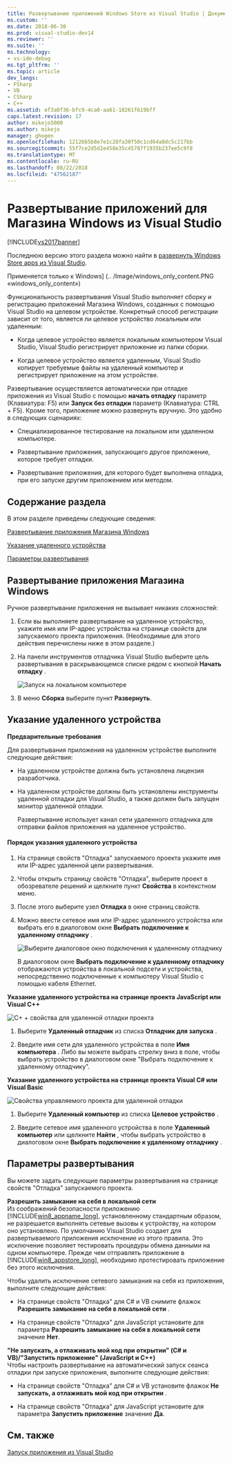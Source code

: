 ```yaml
---
title: Развертывание приложений Windows Store из Visual Studio | Документация Майкрософт
ms.custom: ''
ms.date: 2018-06-30
ms.prod: visual-studio-dev14
ms.reviewer: ''
ms.suite: ''
ms.technology:
- vs-ide-debug
ms.tgt_pltfrm: ''
ms.topic: article
dev_langs:
- FSharp
- VB
- CSharp
- C++
ms.assetid: ef3a0f36-bfc9-4ca0-aa61-18261f619bff
caps.latest.revision: 17
author: mikejo5000
ms.author: mikejo
manager: ghogen
ms.openlocfilehash: 1212665b8e7e1c28fa30f50c1cd64a0dc5c217bb
ms.sourcegitcommit: 55f7ce2d5d2e458e35c45787f1935b237ee5c9f8
ms.translationtype: MT
ms.contentlocale: ru-RU
ms.lasthandoff: 08/22/2018
ms.locfileid: "47562187"
---
```

# <a name="deploy-windows-store-apps-from-visual-studio"></a>Развертывание приложений для Магазина Windows из Visual Studio
[!INCLUDE[vs2017banner](../includes/vs2017banner.md)]

Последнюю версию этого раздела можно найти в [развернуть Windows Store apps из Visual Studio](https://docs.microsoft.com/visualstudio/debugger/deploy-windows-store-apps-from-visual-studio).  
  
Применяется только к Windows] (.. /Image/windows_only_content.PNG «windows_only_content»)  
  
 Функциональность развертывания Visual Studio выполняет сборку и регистрацию приложений Магазина Windows, созданных с помощью Visual Studio на целевом устройстве. Конкретный способ регистрации зависит от того, является ли целевое устройство локальным или удаленным:  
  
-   Когда целевое устройство является локальным компьютером Visual Studio, Visual Studio регистрирует приложение из папки сборки.  
  
-   Когда целевое устройство является удаленным, Visual Studio копирует требуемые файлы на удаленный компьютер и регистрирует приложение на этом устройстве.  
  
 Развертывание осуществляется автоматически при отладке приложения из Visual Studio с помощью **начать отладку** параметр (Клавиатура: F5) или **Запуск без отладки** параметр (Клавиатура: CTRL + F5). Кроме того, приложение можно развернуть вручную. Это удобно в следующих сценариях:  
  
-   Специализированное тестирование на локальном или удаленном компьютере.  
  
-   Развертывание приложения, запускающего другое приложение, которое требует отладки.  
  
-   Развертывание приложения, для которого будет выполнена отладка, при его запуске другим приложением или методом.  
  
##  <a name="BKMK_In_this_topic"></a> Содержание раздела  
 В этом разделе приведены следующие сведения:  
  
 [Развертывание приложения Магазина Windows](#BKMK_How_to_deploy_a_Windows_Store_app)  
  
 [Указание удаленного устройства](#BKMK_How_to_specify_a_remote_device)  
  
 [Параметры развертывания](#BKMK_Deployment_options)  
  
##  <a name="BKMK_How_to_deploy_a_Windows_Store_app"></a> Развертывание приложения Магазина Windows  
 Ручное развертывание приложения не вызывает никаких сложностей:  
  
1.  Если вы выполняете развертывание на удаленное устройство, укажите имя или IP-адрес устройства на странице свойств для запускаемого проекта приложения. (Необходимые для этого действия перечислены ниже в этом разделе.)  
  
2.  На панели инструментов отладчика Visual Studio выберите цель развертывания в раскрывающемся списке рядом с кнопкой **Начать отладку** .  
  
     ![Запуск на локальном компьютере](../debugger/media/vsrun-f5-local.png "VSRUN_F5_Local")  
  
3.  В меню **Сборка** выберите пункт **Развернуть**.  
  
##  <a name="BKMK_How_to_specify_a_remote_device"></a> Указание удаленного устройства  
 **Предварительные требования**  
  
 Для развертывания приложения на удаленном устройстве выполните следующие действия:  
  
-   На удаленном устройстве должна быть установлена лицензия разработчика.  
  
-   На удаленном устройстве должны быть установлены инструменты удаленной отладки для Visual Studio, а также должен быть запущен монитор удаленной отладки.  
  
     Развертывание использует канал сети удаленного отладчика для отправки файлов приложения на удаленное устройство.  
  
#### <a name="to-specify-a-remote-device"></a>Порядок указания удаленного устройства  
  
1.  На странице свойств "Отладка" запускаемого проекта укажите имя или IP-адрес удаленной цели развертывания.  
  
2.  Чтобы открыть страницу свойств "Отладка", выберите проект в обозревателе решений и щелкните пункт **Свойства** в контекстном меню.  
  
3.  После этого выберите узел **Отладка** в окне страниц свойств.  
  
4.  Можно ввести сетевое имя или IP-адрес удаленного устройства или выбрать его в диалоговом окне **Выбрать подключение к удаленному отладчику** .  
  
     ![Выберите диалоговое окно подключения к удаленному отладчику](../debugger/media/vsrun-selectremotedebuggerdlg.png "VSRUN_SelectRemoteDebuggerDlg")  
  
     В диалоговом окне **Выбрать подключение к удаленному отладчику** отображаются устройства в локальной подсети и устройства, непосредственно подключенные к компьютеру Visual Studio с помощью кабеля Ethernet.  
  
 **Указание удаленного устройства на странице проекта JavaScript или Visual C++**  
  
 ![C&#43; &#43; свойства для удаленной отладки проекта](../debugger/media/vsrun-cpp-projprop-remote.png "VSRUN_CPP_ProjProp_Remote")  
  
1.  Выберите **Удаленный отладчик** из списка **Отладчик для запуска** .  
  
2.  Введите имя сети для удаленного устройства в поле **Имя компьютера** . Либо вы можете выбрать стрелку вниз в поле, чтобы выбрать устройство в диалоговом окне "Выбрать подключение к удаленному отладчику".  
  
 **Указание удаленного устройства на странице проекта Visual C# или Visual Basic**  
  
 ![Свойства управляемого проекта для удаленной отладки](../debugger/media/vsrun-managed-projprop-remote.png "VSRUN_Managed_ProjProp_Remote")  
  
1.  Выберите **Удаленный компьютер** из списка **Целевое устройство** .  
  
2.  Введите сетевое имя удаленного устройства в поле **Удаленный компьютер** или щелкните **Найти** , чтобы выбрать устройство в диалоговом окне **Выбрать подключение к удаленному отладчику** .  
  
##  <a name="BKMK_Deployment_options"></a> Параметры развертывания  
 Вы можете задать следующие параметры развертывания на странице свойств "Отладка" запускаемого проекта.  
  
 **Разрешить замыкание на себя в локальной сети**  
 Из соображений безопасности приложению [!INCLUDE[win8_appname_long](../includes/win8-appname-long-md.md)], установленному стандартным образом, не разрешается выполнять сетевые вызовы к устройству, на котором оно установлено. По умолчанию Visual Studio создает для развертываемого приложения исключение из этого правила. Это исключение позволяет тестировать процедуры обмена данными на одном компьютере. Прежде чем отправлять приложение в [!INCLUDE[win8_appstore_long](../includes/win8-appstore-long-md.md)], необходимо протестировать приложение без этого исключения.  
  
 Чтобы удалить исключение сетевого замыкания на себя из приложения, выполните следующие действия:  
  
-   На странице свойств "Отладка" для C# и VB снимите флажок **Разрешить замыкание на себя в локальной сети** .  
  
-   На странице свойств "Отладка" для JavaScript установите для параметра **Разрешить замыкание на себя в локальной сети** значение **Нет**.  
  
 **"Не запускать, а отлаживать мой код при открытии" (C# и VB)/"Запустить приложение" (JavaScript и C++)**  
 Чтобы настроить развертывание на автоматический запуск сеанса отладки при запуске приложения, выполните следующие действия:  
  
-   На странице свойств "Отладка" для C# и VB установите флажок **Не запускать, а отлаживать мой код при открытии** .  
  
-   На странице свойств "Отладка" для JavaScript установите для параметра **Запустить приложение** значение **Да**.  
  
## <a name="see-also"></a>См. также  
 [Запуск приложения из Visual Studio](../debugger/run-store-apps-from-visual-studio.md)



